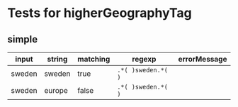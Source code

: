 # Tests for higherGeographyTag

## simple

| input  | string   | matching | regexp                   | errorMessage |
| ------ | -------- | -------- | ------------------------ | ------------ |
| sweden |  sweden  | true     | ``` .*( )sweden.*( ) ``` |              |
| sweden |  europe  | false    | ``` .*( )sweden.*( ) ``` |              |